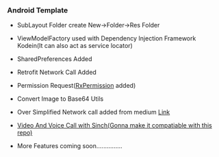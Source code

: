 ### Android Template

- SubLayout Folder create New->Folder->Res Folder

- ViewModelFactory used with Dependency Injection Framework Kodein(It can also act as service locator)

- SharedPreferences Added

- Retrofit Network Call Added

- Permission Request([RxPermission](https://github.com/tbruyelle/RxPermissions) added)

- Convert Image to Base64 Utils

- Over Simplified Network call added from medium [Link](https://proandroiddev.com/oversimplified-network-call-using-retrofit-livedata-kotlin-coroutines-and-dsl-512d08eadc16)

- [Video And Voice Call with Sinch(Gonna make it compatiable with this repo)](https://github.com/PhyoLinMg/AudioVideoCallTemplate)

- More Features coming soon...............

  



